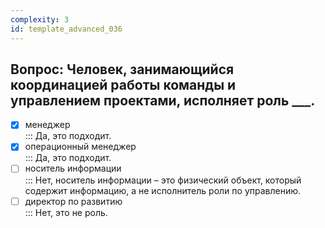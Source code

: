 ```yaml
---
complexity: 3
id: template_advanced_036
---
```

## Вопрос: Человек, занимающийся координацией работы команды и управлением проектами, исполняет роль ___.

- [x] менеджер  
  ::: Да, это подходит.  
- [x] операционный менеджер  
  ::: Да, это подходит.  
- [ ] носитель информации  
  ::: Нет, носитель информации – это физический объект, который содержит информацию, а не исполнитель роли по управлению.  
- [ ] директор по развитию  
  ::: Нет, это не роль.